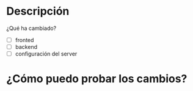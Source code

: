 # Descripción

¿Qué ha cambiado?

- [ ] fronted
- [ ] backend
- [ ] configuración del server

# ¿Cómo puedo probar los cambios?
